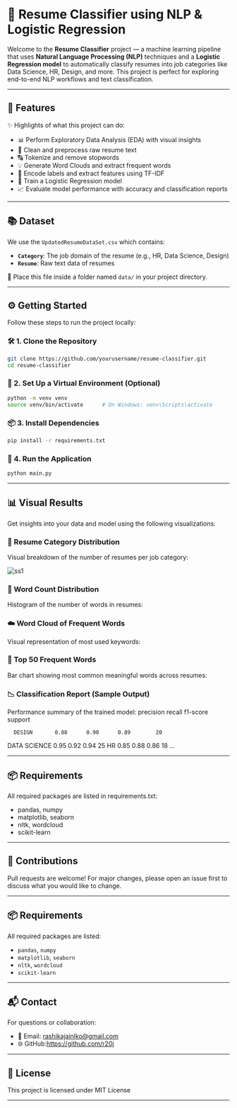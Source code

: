 # 🎯 Resume Classifier using NLP & Logistic Regression

Welcome to the **Resume Classifier** project — a machine learning pipeline that uses **Natural Language Processing (NLP)** techniques and a **Logistic Regression model** to automatically classify resumes into job categories like Data Science, HR, Design, and more. This project is perfect for exploring end-to-end NLP workflows and text classification.

---

## 🚀 Features
✨ Highlights of what this project can do:
- 📊 Perform Exploratory Data Analysis (EDA) with visual insights
- 🧹 Clean and preprocess raw resume text
- 🔠 Tokenize and remove stopwords
- 💡 Generate Word Clouds and extract frequent words
- 🔢 Encode labels and extract features using TF-IDF
- 🤖 Train a Logistic Regression model
- 📈 Evaluate model performance with accuracy and classification reports

---

## 📚 Dataset
We use the `UpdatedResumeDataSet.csv` which contains:
- **`Category`**: The job domain of the resume (e.g., HR, Data Science, Design)
- **`Resume`**: Raw text data of resumes

📁 Place this file inside a folder named `data/` in your project directory.

---

## ⚙️ Getting Started
Follow these steps to run the project locally:

### 🛠️ 1. Clone the Repository
```bash
git clone https://github.com/yourusername/resume-classifier.git
cd resume-classifier
```

### 🧪 2. Set Up a Virtual Environment (Optional)
```bash
python -m venv venv
source venv/bin/activate      # On Windows: venv\Scripts\activate
```

### 📦 3. Install Dependencies
```bash
pip install -r requirements.txt
```

### 🚀 4. Run the Application
```bash
python main.py
```

---

## 📊 Visual Results
Get insights into your data and model using the following visualizations:

### 🎯 Resume Category Distribution
Visual breakdown of the number of resumes per job category:

![ss1](https://github.com/user-attachments/assets/e680bb2b-a9ad-40ab-ae02-9e69b872b346)

### 📝 Word Count Distribution
Histogram of the number of words in resumes:


### ☁️ Word Cloud of Frequent Words
Visual representation of most used keywords:


### 🔡 Top 50 Frequent Words
Bar chart showing most common meaningful words across resumes:


### 📉 Classification Report (Sample Output)
Performance summary of the trained model:
precision    recall  f1-score   support

      DESIGN       0.88      0.90      0.89        20
 DATA SCIENCE     0.95      0.92      0.94        25
         HR       0.85      0.88      0.86        18
        ...


---

## 📦 Requirements
All required packages are listed in requirements.txt:
- pandas, numpy
- matplotlib, seaborn
- nltk, wordcloud
- scikit-learn

---

## 🤝 Contributions
Pull requests are welcome! For major changes, please open an issue first to discuss what you would like to change.

---

## 📦 Requirements
All required packages are listed:
- `pandas`, `numpy`
- `matplotlib`, `seaborn`
- `nltk`, `wordcloud`
- `scikit-learn`

---

## 📬 Contact
For questions or collaboration:
- 📧 Email: rashikajainlko@gmail.com
- 🌐 GitHub:https://github.com/r20j

---

## 📄 License
This project is licensed under MIT License

---



